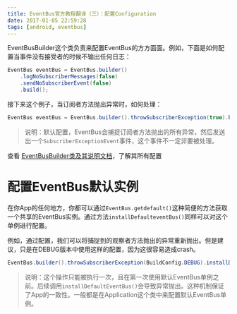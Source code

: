 ```yaml
---
title: EventBus官方教程翻译（三）：配置Configuration
date: 2017-01-05 22:59:28
tags: [android, eventbus]
---
```


EventBusBuilder这个类负责来配置EventBus的方方面面。例如，下面是如何配置当事件没有接受者的时候不输出任何日志：

``` java
EventBus eventBus = EventBus.builder()
	.logNoSubscriberMessages(false)
	.sendNoSubscriberEvent(false)
	.build();
```
接下来这个例子，当订阅者方法抛出异常时，如何处理：

``` java
EventBus eventBus = EventBus.builder().throwSubscriberException(true).build();
```
> 说明：默认配置，EventBus会捕捉订阅者方法抛出的所有异常，然后发送出一个`SubscriberExceptionEvent`事件，这个事件不一定非要被处理。

查看 [EventBusBuilder类及其说明文档](http://greenrobot.org/files/eventbus/javadoc/3.0/org/greenrobot/eventbus/EventBusBuilder.html)，了解其所有配置

# 配置EventBus默认实例
在你App的任何地方，你都可以通过`EventBus.getdefault()`这种简便的方法获取一个共享的EventBus实例。通过方法`installDefaulteventBus()`同样可以对这个单例进行配置。

例如，通过配置，我们可以将捕捉到的观察者方法抛出的异常重新抛出。但是建议，只是在DEBUG版本中使用这样的配置，因为这很容易造成crash。

``` java
EventBus.builder().throwSubscriberException(BuildConfig.DEBUG).installDefaultEventBus();
```

> 说明：这个操作只能被执行一次，且在第一次使用默认EventBus单例之前。后续调用`installDefaultEventBus()`会导致异常抛出。这种机制保证了App的一致性。一般都是在Application这个类中来配置默认EventBus单例。